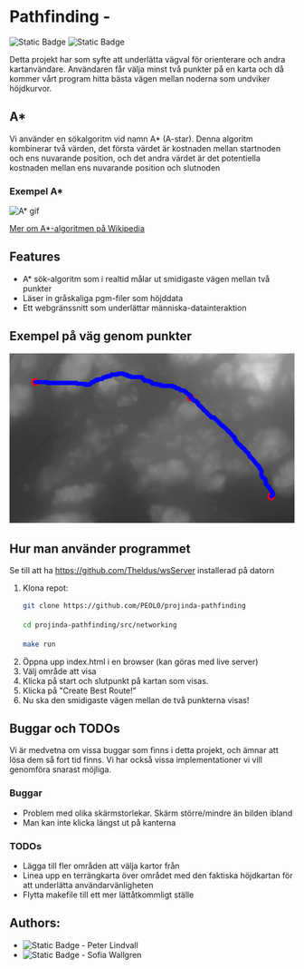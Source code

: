 # Pathfinding - 
![Static Badge](https://img.shields.io/badge/PEOL0-orange) ![Static Badge](https://img.shields.io/badge/SofiaThefruit-deeppink)

Detta projekt har som syfte att underlätta vägval för orienterare och andra kartanvändare. Användaren får välja minst två punkter på en karta och då kommer vårt program hitta bästa vägen mellan noderna som undviker höjdkurvor. 


## A*
Vi använder en sökalgoritm vid namn A* (A-star). Denna algoritm kombinerar två värden, det första värdet är kostnaden mellan startnoden och ens nuvarande position, och det andra värdet är det potentiella kostnaden mellan ens nuvarande position och slutnoden

### Exempel A*
![A* gif](https://upload.wikimedia.org/wikipedia/commons/9/98/Astar_progress_animation.gif)

[Mer om A*-algoritmen på Wikipedia](https://sv.wikipedia.org/wiki/A*_S%C3%B6kalgoritm)

## Features
- A* sök-algoritm som i realtid målar ut smidigaste vägen mellan två punkter
- Läser in gråskaliga pgm-filer som höjddata
- Ett webgränssnitt som underlättar människa-datainteraktion

## Exempel på väg genom punkter
![Exempel på väg](assets/image.webp)


## Hur man använder programmet

Se till att ha https://github.com/Theldus/wsServer installerad på datorn

1. Klona repot:
   ```bash
   git clone https://github.com/PEOL0/projinda-pathfinding

   cd projinda-pathfinding/src/networking

   make run

1. Öppna upp index.html i en browser (kan göras med live server)
2. Välj område att visa
3. Klicka på start och slutpunkt på kartan som visas. 
4. Klicka på "Create Best Route!"
5. Nu ska den smidigaste vägen mellan de två punkterna visas!



## Buggar och TODOs
Vi är medvetna om vissa buggar som finns i detta projekt, och ämnar att lösa dem så fort tid finns. Vi har också vissa implementationer vi vill genomföra snarast möjliga. 

### Buggar
- Problem med olika skärmstorlekar. Skärm större/mindre än bilden ibland
- Man kan inte klicka längst ut på kanterna

### TODOs
- Lägga till fler områden att välja kartor från 
- Linea upp en terrängkarta över området med den faktiska höjdkartan för att underlätta användarvänligheten
- Flytta makefile till ett mer lättåtkommligt ställe


## Authors: 
- ![Static Badge](https://img.shields.io/badge/PEOL0-orange) - Peter Lindvall
- ![Static Badge](https://img.shields.io/badge/SofiaThefruit-deeppink) - Sofia Wallgren